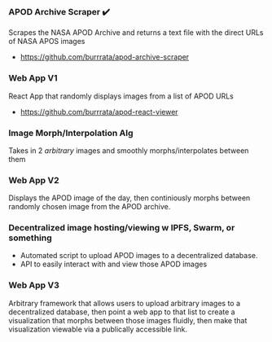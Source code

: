 ### APOD Archive Scraper ✔️
Scrapes the NASA APOD Archive and returns a text file with the direct URLs of NASA APOS images
- https://github.com/burrrata/apod-archive-scraper

### Web App V1 
React App that randomly displays images from a list of APOD URLs
- https://github.com/burrrata/apod-react-viewer

### Image Morph/Interpolation Alg 
Takes in 2 *arbitrary* images and smoothly morphs/interpolates between them

### Web App V2 
Displays the APOD image of the day, then continiously morphs between randomly chosen image from the APOD archive.

### Decentralized image hosting/viewing w IPFS, Swarm, or something
- Automated script to upload APOD images to a decentralized database.
- API to easily interact with and view those APOD images

### Web App V3
Arbitrary framework that allows users to upload arbitrary images to a decentralized database, then point a web app to that list to create a visualization that morphs between those images fluidly, then make that visualization viewable via a publically accessible link.
